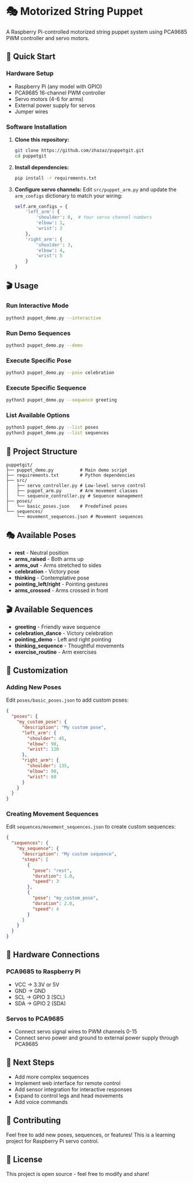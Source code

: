 # 🎭 Motorized String Puppet

A Raspberry Pi-controlled motorized string puppet system using PCA9685 PWM controller and servo motors.

## 🚀 Quick Start

### Hardware Setup
- Raspberry Pi (any model with GPIO)
- PCA9685 16-channel PWM controller
- Servo motors (4-6 for arms)
- External power supply for servos
- Jumper wires

### Software Installation

1. **Clone this repository:**
   ```bash
   git clone https://github.com/zhazaz/puppetgit.git
   cd puppetgit
   ```

2. **Install dependencies:**
   ```bash
   pip install -r requirements.txt
   ```

3. **Configure servo channels:**
   Edit `src/puppet_arm.py` and update the `arm_configs` dictionary to match your wiring:
   ```python
   self.arm_configs = {
       'left_arm': {
           'shoulder': 0,  # Your servo channel numbers
           'elbow': 1,
           'wrist': 2
       },
       'right_arm': {
           'shoulder': 3,
           'elbow': 4, 
           'wrist': 5
       }
   }
   ```

## 🎬 Usage

### Run Interactive Mode
```bash
python3 puppet_demo.py --interactive
```

### Run Demo Sequences
```bash
python3 puppet_demo.py --demo
```

### Execute Specific Pose
```bash
python3 puppet_demo.py --pose celebration
```

### Execute Specific Sequence
```bash
python3 puppet_demo.py --sequence greeting
```

### List Available Options
```bash
python3 puppet_demo.py --list poses
python3 puppet_demo.py --list sequences
```

## 📁 Project Structure

```
puppetgit/
├── puppet_demo.py          # Main demo script
├── requirements.txt        # Python dependencies
├── src/
│   ├── servo_controller.py # Low-level servo control
│   ├── puppet_arm.py       # Arm movement classes
│   └── sequence_controller.py # Sequence management
├── poses/
│   └── basic_poses.json    # Predefined poses
└── sequences/
    └── movement_sequences.json # Movement sequences
```

## 🎭 Available Poses

- **rest** - Neutral position
- **arms_raised** - Both arms up
- **arms_out** - Arms stretched to sides
- **celebration** - Victory pose
- **thinking** - Contemplative pose
- **pointing_left/right** - Pointing gestures
- **arms_crossed** - Arms crossed in front

## 🎬 Available Sequences

- **greeting** - Friendly wave sequence
- **celebration_dance** - Victory celebration
- **pointing_demo** - Left and right pointing
- **thinking_sequence** - Thoughtful movements
- **exercise_routine** - Arm exercises

## 🔧 Customization

### Adding New Poses
Edit `poses/basic_poses.json` to add custom poses:
```json
{
  "poses": {
    "my_custom_pose": {
      "description": "My custom pose",
      "left_arm": {
        "shoulder": 45,
        "elbow": 90,
        "wrist": 120
      },
      "right_arm": {
        "shoulder": 135,
        "elbow": 90,
        "wrist": 60
      }
    }
  }
}
```

### Creating Movement Sequences
Edit `sequences/movement_sequences.json` to create custom sequences:
```json
{
  "sequences": {
    "my_sequence": {
      "description": "My custom sequence",
      "steps": [
        {
          "pose": "rest",
          "duration": 1.0,
          "speed": 3
        },
        {
          "pose": "my_custom_pose", 
          "duration": 2.0,
          "speed": 4
        }
      ]
    }
  }
}
```

## 🔌 Hardware Connections

### PCA9685 to Raspberry Pi
- VCC → 3.3V or 5V
- GND → GND  
- SCL → GPIO 3 (SCL)
- SDA → GPIO 2 (SDA)

### Servos to PCA9685
- Connect servo signal wires to PWM channels 0-15
- Connect servo power and ground to external power supply through PCA9685

## 🎯 Next Steps

- Add more complex sequences
- Implement web interface for remote control
- Add sensor integration for interactive responses
- Expand to control legs and head movements
- Add voice commands

## 🤝 Contributing

Feel free to add new poses, sequences, or features! This is a learning project for Raspberry Pi servo control.

## 📝 License

This project is open source - feel free to modify and share!

